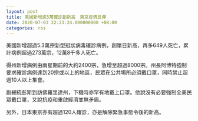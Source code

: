 ```yaml
---
layout: post
title: 美國新增逾5萬確診創新高　東京疫情反彈
date: 2020-07-03 22:23:24.000000000 +08:00
categories: rss
---
```


美國新增超過5.3萬宗新型冠狀病毒確診病例，創單日新高，再多649人死亡，累計病例超過273萬宗，12萬8千多人死亡。

得州新增病例由兩星期前的大約2400宗，急增至超過8000宗。州長阿博特強制要求確診病例達到20宗或以上的地區，民眾在公共場所必須戴口罩，同時禁止超過10人以上集會。

副總統彭斯到訪佛羅里達州，下機時亦罕有地戴上口罩。他說沒有必要強制全美民眾戴口罩，又說抗疫和重啟經濟並無矛盾。

另外，日本東京亦有超過120人確診，亦是解除緊急事態令後的新高。
